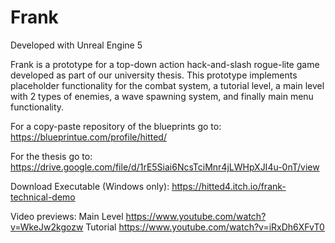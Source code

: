# Frank

Developed with Unreal Engine 5

Frank is a prototype for a top-down action hack-and-slash rogue-lite game developed as part of our university thesis. This prototype implements placeholder functionality for the combat system, a tutorial level, a main level with 2 types of enemies, a wave spawning system, and finally main menu functionality. 

For a copy-paste repository of the blueprints go to: https://blueprintue.com/profile/hitted/

For the thesis go to: https://drive.google.com/file/d/1rE5Siai6NcsTciMnr4jLWHpXJI4u-0nT/view

Download Executable (Windows only): https://hitted4.itch.io/frank-technical-demo

Video previews: 
  Main Level        https://www.youtube.com/watch?v=WkeJw2kgozw
  Tutorial          https://www.youtube.com/watch?v=iRxDh6XFvT0
